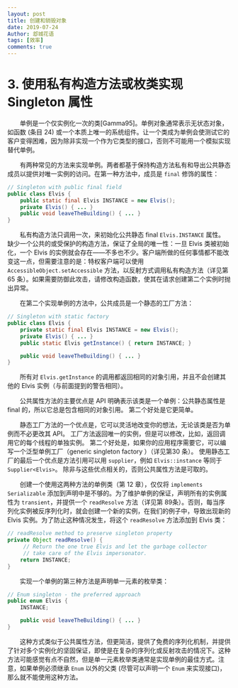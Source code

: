 ```yaml
---
layout: post
title: 创建和销毁对象
date: 2019-07-24
Author: 邶城花语
tags: [效率]
comments: true
---
```


# 3. 使用私有构造方法或枚类实现 Singleton 属性


　　单例是一个仅实例化一次的类[Gamma95]。单例对象通常表示无状态对象，如函数 (条目 24) 或一个本质上唯一的系统组件。让一个类成为单例会使测试它的客户变得困难，因为除非实现一个作为它类型的接口，否则不可能用一个模拟实现替代单例。

　　有两种常见的方法来实现单例。两者都基于保持构造方法私有和导出公共静态成员以提供对唯一实例的访问。在第一种方法中，成员是 `final` 修饰的属性：

```java
// Singleton with public final field
public class Elvis {
    public static final Elvis INSTANCE = new Elvis();
    private Elvis() { ... }
    public void leaveTheBuilding() { ... }
}
```

　　私有构造方法只调用一次，来初始化公共静态 final `Elvis.INSTANCE` 属性。缺少一个公共的或受保护的构造方法，保证了全局的唯一性：一旦 Elvis 类被初始化，一个 Elvis 的实例就会存在——不多也不少。客户端所做的任何事情都不能改变这一点，但需要注意的是：特权客户端可以使用 `AccessibleObject.setAccessible` 方法，以反射方式调用私有构造方法（详见第 65 条）。如果需要防御此攻击，请修改构造函数，使其在请求创建第二个实例时抛出异常。

　　在第二个实现单例的方法中，公共成员是一个静态的工厂方法：

```java
// Singleton with static factory
public class Elvis {
    private static final Elvis INSTANCE = new Elvis();
    private Elvis() { ... }
    public static Elvis getInstance() { return INSTANCE; }

    public void leaveTheBuilding() { ... }
}
```

　　所有对 `Elvis.getInstance` 的调用都返回相同的对象引用，并且不会创建其他的 Elvis 实例（与前面提到的警告相同）。

　　公共属性方法的主要优点是 API 明确表示该类是一个单例：公共静态属性是 final 的，所以它总是包含相同的对象引用。 第二个好处是它更简单。

　　静态工厂方法的一个优点是，它可以灵活地改变你的想法，无论该类是否为单例而不必更改其 API。 工厂方法返回唯一的实例，但是可以修改，比如，返回调用它的每个线程的单独实例。 第二个好处是，如果你的应用程序需要它，可以编写一个泛型单例工厂（generic singleton factory ）（详见第30 条）。 使用静态工厂的最后一个优点是方法引用可以用 `supplier`，例如 `Elvis::instance` 等同于 `Supplier<Elvis>`。 除非与这些优点相关的，否则公共属性方法是可取的。

　　创建一个使用这两种方法的单例类（第 12 章），仅仅将 `implements Serializable` 添加到声明中是不够的。为了维护单例的保证，声明所有的实例属性为 `transient`，并提供一个 `readResolve` 方法（详见第 89条）。否则，每当序列化实例被反序列化时，就会创建一个新的实例，在我们的例子中，导致出现新的 Elvis 实例。为了防止这种情况发生，将这个 `readResolve` 方法添加到 Elvis 类：

```java
// readResolve method to preserve singleton property
private Object readResolve() {
     // Return the one true Elvis and let the garbage collector
     // take care of the Elvis impersonator.
    return INSTANCE;
}
```
　　实现一个单例的第三种方法是声明单一元素的枚举类：

```java
// Enum singleton - the preferred approach
public enum Elvis {
    INSTANCE;

    public void leaveTheBuilding() { ... }
}
```

　　这种方式类似于公共属性方法，但更简洁，提供了免费的序列化机制，并提供了针对多个实例化的坚固保证，即使是在复杂的序列化或反射攻击的情况下。这种方法可能感觉有点不自然，但是单一元素枚举类通常是实现单例的最佳方式。注意，如果单例必须继承 `Enum` 以外的父类 (尽管可以声明一个 `Enum` 来实现接口)，那么就不能使用这种方法。
